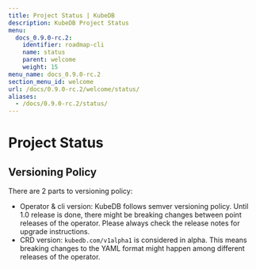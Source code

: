 ```yaml
---
title: Project Status | KubeDB
description: KubeDB Project Status
menu:
  docs_0.9.0-rc.2:
    identifier: roadmap-cli
    name: status
    parent: welcome
    weight: 15
menu_name: docs_0.9.0-rc.2
section_menu_id: welcome
url: /docs/0.9.0-rc.2/welcome/status/
aliases:
  - /docs/0.9.0-rc.2/status/
---
```


# Project Status

## Versioning Policy

There are 2 parts to versioning policy:

 - Operator & cli version: KubeDB follows semver versioning policy. Until 1.0 release is done, there might be breaking changes between point releases of the operator. Please always check the release notes for upgrade instructions.
 - CRD version: `kubedb.com/v1alpha1` is considered in alpha. This means breaking changes to the YAML format might happen among different releases of the operator.
